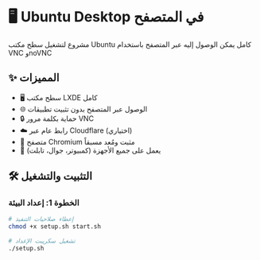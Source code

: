 # 🖥️ Ubuntu Desktop في المتصفح

مشروع لتشغيل سطح مكتب Ubuntu كامل يمكن الوصول إليه عبر المتصفح باستخدام VNC وnoVNC

## ✨ المميزات

- 🖥️ سطح مكتب LXDE كامل
- 🌐 الوصول عبر المتصفح بدون تثبيت تطبيقات
- 🔒 حماية بكلمة مرور VNC
- ☁️ رابط عام عبر Cloudflare (اختياري)
- 🚀 متصفح Chromium مثبت ومُعد مسبقاً
- 📱 يعمل على جميع الأجهزة (كمبيوتر، جوال، تابلت)

## 🛠️ التثبيت والتشغيل

### الخطوة 1: إعداد البيئة
```bash
# إعطاء صلاحيات التنفيذ
chmod +x setup.sh start.sh

# تشغيل سكريبت الإعداد
./setup.sh
